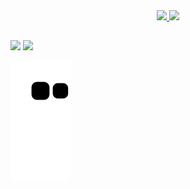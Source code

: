 <div align="center">
  <a href="https://github.com/MarceloBrazolim">
  <img height="180em" src="https://github-readme-stats.vercel.app/api?username=MarceloBrazolim&show_icons=true&theme=dracula&include_all_commits=true&count_private=true"/>
  <img height="180em" src="https://github-readme-stats.vercel.app/api/top-langs/?username=MarceloBrazolim&layout=compact&langs_count=7&theme=dracula"/>
</div>

  ##

<div>
   <a href="https://discord.gg/YE2s8WqhAw" target="_blank"><img src="https://img.shields.io/badge/Discord-7289DA?style=for-the-badge&logo=discord&logoColor=white" target="_blank"></a>
  <a href = "mailto:marcelobrazolim@gmail.com"><img src="https://img.shields.io/badge/-Gmail-%23333?style=for-the-badge&logo=gmail&logoColor=white" target="_blank"></a>
</div>
  
  ![Snake animation](https://github.com/MarceloBrazolim/MarceloBrazolim/blob/output/github-contribution-grid-snake.svg)
